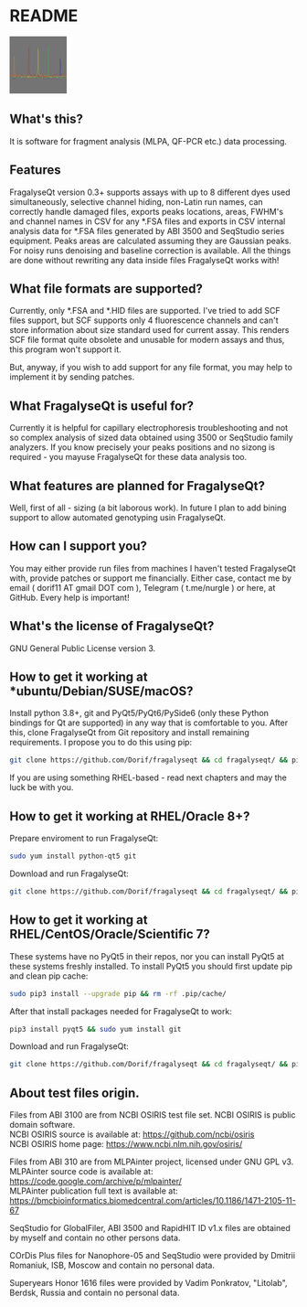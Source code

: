 # README

<img src="FragalyseQt.png" width="100" height="100">

## What's this?

It is software for fragment analysis (MLPA, QF-PCR etc.) data processing.

## Features

FragalyseQt version 0.3+ supports assays with up to 8 different dyes used simultaneously,
selective channel hiding, non-Latin run names, can correctly handle damaged files,
exports peaks locations, areas, FWHM's and channel names in CSV for any *.FSA files and
exports in CSV internal analysis data for *.FSA files generated by ABI 3500 and SeqStudio
series equipment. Peaks areas are calculated assuming they are Gaussian peaks. For noisy runs
denoising and baseline correction is available. All the things are done without rewriting any
data inside files FragalyseQt works with!

## What file formats are supported?

Currently, only *.FSA and *.HID files are supported. I've tried to add SCF files support, but
SCF supports only 4 fluorescence channels and can't store information about size standard used
for current assay. This renders SCF file format quite obsolete and unusable for modern
assays and thus, this program won't support it.

But, anyway, if you wish to add support for any file format, you may help to implement it
by sending patches.

## What FragalyseQt is useful for?

Currently it is helpful for capillary electrophoresis troubleshooting and not so complex analysis
of sized data obtained using 3500 or SeqStudio family analyzers. If you know precisely your peaks
positions and no sizong is required - you mayuse FragalyseQt for these data analysis too.

## What features are planned for FragalyseQt?

Well, first of all - sizing (a bit laborous work). In future I plan to add bining support to allow
automated genotyping usin FragalyseQt.

## How can I support you?

You may either provide run files from machines I haven't tested FragalyseQt with, provide patches
or support me financially. Either case, contact me by email ( dorif11 AT gmail DOT com ), Telegram
( t.me/nurgle ) or here, at GitHub. Every help is important!

## What's the license of FragalyseQt?

GNU General Public License version 3.

## How to get it working at *ubuntu/Debian/SUSE/macOS?

Install python 3.8+, git and PyQt5/PyQt6/PySide6 (only these Python bindings for Qt are supported)
in any way that is comfortable to you. After this, clone FragalyseQt from Git repository and install
remaining requirements. I propose you to do this using pip:

```bash
git clone https://github.com/Dorif/fragalyseqt && cd fragalyseqt/ && pip install -r requirements.txt && python3 main.py
```

If you are using something RHEL-based - read next chapters and may the luck be with you.

## How to get it working at RHEL/Oracle 8+?

Prepare enviroment to run FragalyseQt:

```bash
sudo yum install python-qt5 git
```

Download and run FragalyseQt:

```bash
git clone https://github.com/Dorif/fragalyseqt && cd fragalyseqt/ && pip install -r requirements.txt && python3 main.py
```

## How to get it working at RHEL/CentOS/Oracle/Scientific 7?

These systems have no PyQt5 in their repos, nor you can install PyQt5 at these systems freshly
installed. To install PyQt5 you should first update pip and clean pip cache:

```bash
sudo pip3 install --upgrade pip && rm -rf .pip/cache/
```

After that install packages needed for FragalyseQt to work:

```bash
pip3 install pyqt5 && sudo yum install git
```

Download and run FragalyseQt:

```bash
git clone https://github.com/Dorif/fragalyseqt && cd fragalyseqt/ && pip install -r requirements.txt && python3 main.py
```

## About test files origin.

Files from ABI 3100 are from NCBI OSIRIS test file set. NCBI OSIRIS is public domain software.  
NCBI OSIRIS source is available at: https://github.com/ncbi/osiris  
NCBI OSIRIS home page: https://www.ncbi.nlm.nih.gov/osiris/

Files from ABI 310 are from MLPAinter project, licensed under GNU GPL v3.  
MLPAinter source code is available at: https://code.google.com/archive/p/mlpainter/  
MLPAinter publication full text is available at: https://bmcbioinformatics.biomedcentral.com/articles/10.1186/1471-2105-11-67

SeqStudio for GlobalFiler, ABI 3500 and RapidHIT ID v1.x files are obtained by myself and contain no other persons data.

COrDis Plus files for Nanophore-05 and SeqStudio were provided by Dmitrii Romaniuk, ISB, Moscow and contain no personal data.

Superyears Honor 1616 files were provided by Vadim Ponkratov, "Litolab", Berdsk, Russia and contain no personal data.
